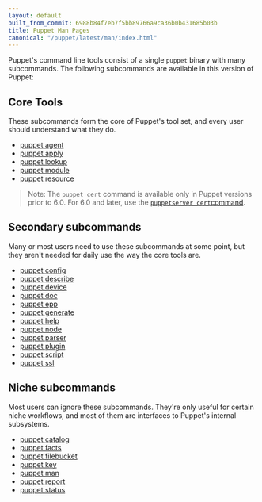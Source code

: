 ```yaml
---
layout: default
built_from_commit: 6988b84f7eb7f5bb89766a9ca36b0b431685b03b
title: Puppet Man Pages
canonical: "/puppet/latest/man/index.html"
---
```




Puppet's command line tools consist of a single `puppet` binary with many subcommands. The following subcommands are available in this version of Puppet:

Core Tools
-----

These subcommands form the core of Puppet's tool set, and every user should understand what they do.

- [puppet agent](./agent.html)
- [puppet apply](./apply.html)
- [puppet lookup](./lookup.html)
- [puppet module](./module.html)
- [puppet resource](./resource.html)


> Note: The `puppet cert` command is available only in Puppet versions prior to 6.0. For 6.0 and later, use the [`puppetserver cert`command](https://puppet.com/docs/puppet/6.0/puppet_server_ca_cli.html).

Secondary subcommands
-----

Many or most users need to use these subcommands at some point, but they aren't needed for daily use the way the core tools are.

- [puppet config](./config.html)
- [puppet describe](./describe.html)
- [puppet device](./device.html)
- [puppet doc](./doc.html)
- [puppet epp](./epp.html)
- [puppet generate](./generate.html)
- [puppet help](./help.html)
- [puppet node](./node.html)
- [puppet parser](./parser.html)
- [puppet plugin](./plugin.html)
- [puppet script](./script.html)
- [puppet ssl](./ssl.html)


Niche subcommands
-----

Most users can ignore these subcommands. They're only useful for certain niche workflows, and most of them are interfaces to Puppet's internal subsystems.

- [puppet catalog](./catalog.html)
- [puppet facts](./facts.html)
- [puppet filebucket](./filebucket.html)
- [puppet key](./key.html)
- [puppet man](./man.html)
- [puppet report](./report.html)
- [puppet status](./status.html)


